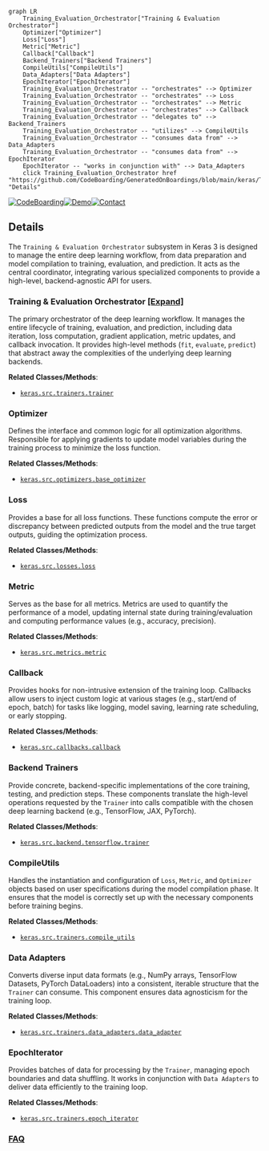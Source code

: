 ```mermaid
graph LR
    Training_Evaluation_Orchestrator["Training & Evaluation Orchestrator"]
    Optimizer["Optimizer"]
    Loss["Loss"]
    Metric["Metric"]
    Callback["Callback"]
    Backend_Trainers["Backend Trainers"]
    CompileUtils["CompileUtils"]
    Data_Adapters["Data Adapters"]
    EpochIterator["EpochIterator"]
    Training_Evaluation_Orchestrator -- "orchestrates" --> Optimizer
    Training_Evaluation_Orchestrator -- "orchestrates" --> Loss
    Training_Evaluation_Orchestrator -- "orchestrates" --> Metric
    Training_Evaluation_Orchestrator -- "orchestrates" --> Callback
    Training_Evaluation_Orchestrator -- "delegates to" --> Backend_Trainers
    Training_Evaluation_Orchestrator -- "utilizes" --> CompileUtils
    Training_Evaluation_Orchestrator -- "consumes data from" --> Data_Adapters
    Training_Evaluation_Orchestrator -- "consumes data from" --> EpochIterator
    EpochIterator -- "works in conjunction with" --> Data_Adapters
    click Training_Evaluation_Orchestrator href "https://github.com/CodeBoarding/GeneratedOnBoardings/blob/main/keras/Training_Evaluation_Orchestrator.md" "Details"
```

[![CodeBoarding](https://img.shields.io/badge/Generated%20by-CodeBoarding-9cf?style=flat-square)](https://github.com/CodeBoarding/CodeBoarding)[![Demo](https://img.shields.io/badge/Try%20our-Demo-blue?style=flat-square)](https://www.codeboarding.org/demo)[![Contact](https://img.shields.io/badge/Contact%20us%20-%20contact@codeboarding.org-lightgrey?style=flat-square)](mailto:contact@codeboarding.org)

## Details

The `Training & Evaluation Orchestrator` subsystem in Keras 3 is designed to manage the entire deep learning workflow, from data preparation and model compilation to training, evaluation, and prediction. It acts as the central coordinator, integrating various specialized components to provide a high-level, backend-agnostic API for users.

### Training & Evaluation Orchestrator [[Expand]](./Training_Evaluation_Orchestrator.md)
The primary orchestrator of the deep learning workflow. It manages the entire lifecycle of training, evaluation, and prediction, including data iteration, loss computation, gradient application, metric updates, and callback invocation. It provides high-level methods (`fit`, `evaluate`, `predict`) that abstract away the complexities of the underlying deep learning backends.


**Related Classes/Methods**:

- <a href="https://github.com/keras-team/keras/blob/master/keras/src/trainers/trainer.py" target="_blank" rel="noopener noreferrer">`keras.src.trainers.trainer`</a>


### Optimizer
Defines the interface and common logic for all optimization algorithms. Responsible for applying gradients to update model variables during the training process to minimize the loss function.


**Related Classes/Methods**:

- <a href="https://github.com/keras-team/keras/blob/master/keras/src/optimizers/base_optimizer.py" target="_blank" rel="noopener noreferrer">`keras.src.optimizers.base_optimizer`</a>


### Loss
Provides a base for all loss functions. These functions compute the error or discrepancy between predicted outputs from the model and the true target outputs, guiding the optimization process.


**Related Classes/Methods**:

- <a href="https://github.com/keras-team/keras/blob/master/keras/src/losses/loss.py" target="_blank" rel="noopener noreferrer">`keras.src.losses.loss`</a>


### Metric
Serves as the base for all metrics. Metrics are used to quantify the performance of a model, updating internal state during training/evaluation and computing performance values (e.g., accuracy, precision).


**Related Classes/Methods**:

- <a href="https://github.com/keras-team/keras/blob/master/keras/src/metrics/metric.py" target="_blank" rel="noopener noreferrer">`keras.src.metrics.metric`</a>


### Callback
Provides hooks for non-intrusive extension of the training loop. Callbacks allow users to inject custom logic at various stages (e.g., start/end of epoch, batch) for tasks like logging, model saving, learning rate scheduling, or early stopping.


**Related Classes/Methods**:

- <a href="https://github.com/keras-team/keras/blob/master/keras/src/callbacks/callback.py" target="_blank" rel="noopener noreferrer">`keras.src.callbacks.callback`</a>


### Backend Trainers
Provide concrete, backend-specific implementations of the core training, testing, and prediction steps. These components translate the high-level operations requested by the `Trainer` into calls compatible with the chosen deep learning backend (e.g., TensorFlow, JAX, PyTorch).


**Related Classes/Methods**:

- <a href="https://github.com/keras-team/keras/blob/master/keras/src/backend/tensorflow/trainer.py" target="_blank" rel="noopener noreferrer">`keras.src.backend.tensorflow.trainer`</a>


### CompileUtils
Handles the instantiation and configuration of `Loss`, `Metric`, and `Optimizer` objects based on user specifications during the model compilation phase. It ensures that the model is correctly set up with the necessary components before training begins.


**Related Classes/Methods**:

- <a href="https://github.com/keras-team/keras/blob/master/keras/src/trainers/compile_utils.py" target="_blank" rel="noopener noreferrer">`keras.src.trainers.compile_utils`</a>


### Data Adapters
Converts diverse input data formats (e.g., NumPy arrays, TensorFlow Datasets, PyTorch DataLoaders) into a consistent, iterable structure that the `Trainer` can consume. This component ensures data agnosticism for the training loop.


**Related Classes/Methods**:

- <a href="https://github.com/keras-team/keras/blob/master/keras/src/trainers/data_adapters/data_adapter.py" target="_blank" rel="noopener noreferrer">`keras.src.trainers.data_adapters.data_adapter`</a>


### EpochIterator
Provides batches of data for processing by the `Trainer`, managing epoch boundaries and data shuffling. It works in conjunction with `Data Adapters` to deliver data efficiently to the training loop.


**Related Classes/Methods**:

- <a href="https://github.com/keras-team/keras/blob/master/keras/src/trainers/epoch_iterator.py" target="_blank" rel="noopener noreferrer">`keras.src.trainers.epoch_iterator`</a>




### [FAQ](https://github.com/CodeBoarding/GeneratedOnBoardings/tree/main?tab=readme-ov-file#faq)